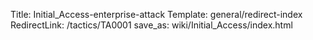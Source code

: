 Title: Initial_Access-enterprise-attack
Template: general/redirect-index
RedirectLink: /tactics/TA0001
save_as: wiki/Initial_Access/index.html